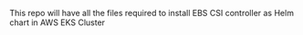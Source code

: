 This repo will have all the files required to install EBS CSI controller as Helm chart in AWS EKS Cluster
